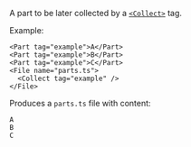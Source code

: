 A part to be later collected by a [`<Collect>`](./Collect.md) tag.

Example:

```tsx
<Part tag="example">A</Part>
<Part tag="example">B</Part>
<Part tag="example">C</Part>
<File name="parts.ts">
  <Collect tag="example" />
</File>
```

Produces a `parts.ts` file with content:

```
A
B
C
```
